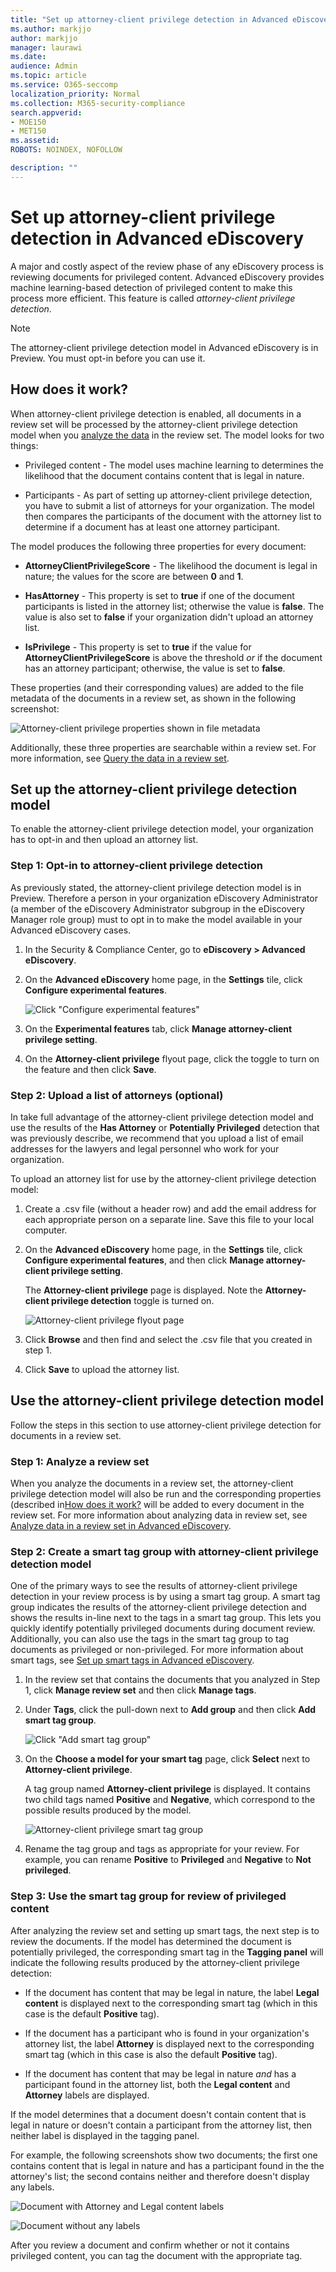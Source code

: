 ```yaml
---
title: "Set up attorney-client privilege detection in Advanced eDiscovery"
ms.author: markjjo
author: markjjo
manager: laurawi
ms.date: 
audience: Admin
ms.topic: article
ms.service: O365-seccomp
localization_priority: Normal
ms.collection: M365-security-compliance 
search.appverid: 
- MOE150
- MET150
ms.assetid: 
ROBOTS: NOINDEX, NOFOLLOW 

description: ""
---
```


# Set up attorney-client privilege detection in Advanced eDiscovery

A major and costly aspect of the review phase of any eDiscovery process is reviewing documents for privileged content. Advanced eDiscovery provides machine learning-based detection of privileged content to make this process more efficient. This feature is called *attorney-client privilege detection*.

> [!NOTE]
> The attorney-client privilege detection model in Advanced eDiscovery is in Preview. You must opt-in before you can use it.

## How does it work?

When attorney-client privilege detection is enabled, all documents in a review set will be processed by the attorney-client privilege detection model when you [ analyze the data](analyzing-data-in-review-set.md) in the review set. The model looks for two things:

- Privileged content - The model uses machine learning to determines the likelihood that the document contains content that is legal in nature.

- Participants - As part of setting up attorney-client privilege detection, you have to submit a list of attorneys for your organization. The model then compares the participants of the document with the attorney list to determine if a document has at least one attorney participant.

The model produces the following three properties for every document:

- **AttorneyClientPrivilegeScore** - The likelihood the document is legal in nature; the values for the score are between **0** and **1**.

- **HasAttorney** - This property is set to **true** if one of the document participants is listed in the attorney list; otherwise the value is **false**. The value is also set to **false** if your organization didn't upload an attorney list.

- **IsPrivilege** - This property is set to **true** if the value for **AttorneyClientPrivilegeScore** is above the threshold *or* if the document has an attorney participant; otherwise, the value is set to **false**.

These properties (and their corresponding values) are added to the file metadata of the documents in a review set, as shown in the following screenshot:

![Attorney-client privilege properties shown in file metadata](../media/AeDAttorneyClientPrivilegeMetadata.png)

Additionally, these three properties are searchable within a review set. For more information, see [Query the data in a review set](review-set-search.md).

## Set up the attorney-client privilege detection model

To enable the attorney-client privilege detection model, your organization has to opt-in and then upload an attorney list.

### Step 1: Opt-in to attorney-client privilege detection

As previously stated, the attorney-client privilege detection model is in Preview. Therefore a person in your organization eDiscovery Administrator (a member of the eDiscovery Administrator subgroup in the eDiscovery Manager role group) must to opt in to make the model available in your Advanced eDiscovery cases.

1. In the Security & Compliance Center, go to **eDiscovery > Advanced eDiscovery**.

2. On the **Advanced eDiscovery** home page, in the **Settings** tile, click **Configure experimental features**.

   ![Click "Configure experimental features"](../media/AeDExperimentalFeatures.png)

3. On the **Experimental features** tab, click **Manage attorney-client privilege setting**.

4. On the **Attorney-client privilege** flyout page, click the toggle to turn on the feature and then click **Save**.

### Step 2: Upload a list of attorneys (optional)

In take full advantage of the attorney-client privilege detection model and use the results of the **Has Attorney** or **Potentially Privileged** detection that was previously describe, we recommend that you upload a list of email addresses for the lawyers and legal personnel who work for your organization. 

To upload an attorney list for use by the attorney-client privilege detection model:

1. Create a .csv file (without a header row) and add the email address for each appropriate person on a separate line. Save this file to your local computer.

2. On the **Advanced eDiscovery** home page, in the **Settings** tile, click **Configure experimental features**, and then click **Manage attorney-client privilege setting**.

   The **Attorney-client privilege** page is displayed. Note the **Attorney-client privilege detection** toggle is turned on.

   ![Attorney-client privilege flyout page](../media/AeDUploadAttorneyList.png)

3. Click **Browse** and then find and select the .csv file that you created in step 1.

4. Click **Save** to upload the attorney list.

## Use the attorney-client privilege detection model

Follow the steps in this section to use attorney-client privilege detection for documents in a review set.

### Step 1: Analyze a review set

When you analyze the documents in a review set, the attorney-client privilege detection model will also be run and the corresponding properties (described in[How does it work?](#how-does-it-work) will be added to every document in the review set. For more information about analyzing data in review set, see [Analyze data in a review set in Advanced eDiscovery](analyzing-data-in-review-set.md).

### Step 2: Create a smart tag group with attorney-client privilege detection model

One of the primary ways to see the results of attorney-client privilege detection in your review process is by using a smart tag group. A smart tag group indicates the results of the attorney-client privilege detection and shows the results in-line next to the tags in a smart tag group. This lets you quickly identify potentially privileged documents during document review. Additionally, you can also use the tags in the smart tag group to tag documents as privileged or non-privileged. For more information about smart tags, see [Set up smart tags in Advanced eDiscovery](smart-tags.md).

1. In the review set that contains the documents that you analyzed in Step 1, click **Manage review set** and then click **Manage tags**.
 
2. Under **Tags**, click the pull-down next to **Add group** and then click **Add smart tag group**.

   ![Click "Add smart tag group"](../media/AeDCreateSmartTag.png)

3. On the **Choose a model for your smart tag** page, click **Select** next to **Attorney-client privilege**.

   A tag group named **Attorney-client privilege** is displayed. It contains two child tags named **Positive** and **Negative**, which correspond to the possible results produced by the model.

   ![Attorney-client privilege smart tag group](../media/AeDAttorneyClientSmartTagGroup.png)

3. Rename the tag group and tags as appropriate for your review. For example, you can rename **Positive** to **Privileged** and **Negative** to **Not privileged**.

### Step 3: Use the smart tag group for review of privileged content

After analyzing the review set and setting up smart tags, the next step is to review the documents. If the model has determined the document is potentially privileged, the corresponding smart tag in the **Tagging panel** will indicate the following results produced by the attorney-client privilege detection:

- If the document has content that may be legal in nature, the label **Legal content** is displayed next to the corresponding smart tag (which in this case is the default **Positive** tag).

- If the document has a participant who is found in your organization's attorney list, the label **Attorney** is displayed next to the corresponding smart tag (which in this case is also the default **Positive** tag).

- If the document has content that may be legal in nature *and* has a participant found in the attorney list, both the **Legal content**  and **Attorney** labels are displayed. 

If the model determines that a document doesn't contain content that is legal in nature or doesn't contain a participant from the attorney list, then neither label is displayed in the tagging panel.

For example, the following screenshots show two documents; the first one contains content that is legal in nature and has a participant found in the the attorney's list; the second contains neither and therefore doesn't display any labels.

![Document with Attorney and Legal content labels](../media/AeDTaggingPanelLegalContentAttorney.png)

![Document without any labels](../media/AeDTaggingPanelNegative.png)

After you review a document and confirm whether or not it contains privileged content, you can tag the document with the appropriate tag.